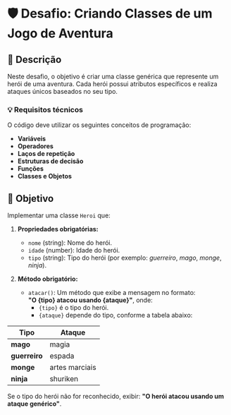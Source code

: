 # 🛡️ Desafio: Criando Classes de um Jogo de Aventura

## 📜 Descrição

Neste desafio, o objetivo é criar uma classe genérica que represente um herói de uma aventura. Cada herói possui atributos específicos e realiza ataques únicos baseados no seu tipo.

### 💡 Requisitos técnicos

O código deve utilizar os seguintes conceitos de programação:

- **Variáveis**
- **Operadores**
- **Laços de repetição**
- **Estruturas de decisão**
- **Funções**
- **Classes e Objetos**

## 🎯 Objetivo

Implementar uma classe `Heroi` que:

1. **Propriedades obrigatórias:**
   - `nome` (string): Nome do herói.
   - `idade` (number): Idade do herói.
   - `tipo` (string): Tipo do herói (por exemplo: *guerreiro*, *mago*, *monge*, *ninja*).

2. **Método obrigatório:**
   - `atacar()`: Um método que exibe a mensagem no formato:  
     **"O {tipo} atacou usando {ataque}"**, onde:
     - `{tipo}` é o tipo do herói.
     - `{ataque}` depende do tipo, conforme a tabela abaixo:

| Tipo        | Ataque              |
|-------------|---------------------|
| **mago**    | magia              |
| **guerreiro** | espada             |
| **monge**   | artes marciais     |
| **ninja**   | shuriken           |

Se o tipo do herói não for reconhecido, exibir: **"O herói atacou usando um ataque genérico"**.

